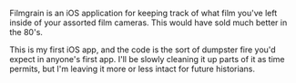 Filmgrain is an iOS application for keeping track of what film you've left
inside of your assorted film cameras. This would have sold much better in the
80's.

This is my first iOS app, and the code is the sort of dumpster fire you'd
expect in anyone's first app. I'll be slowly cleaning it up parts of it as time permits, but I'm leaving it more or less intact for future historians.
